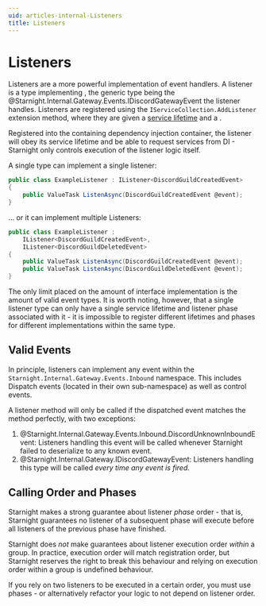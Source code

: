 ```yaml
---
uid: articles-internal-Listeners
title: Listeners
---
```


# Listeners

Listeners are a more powerful implementation of event handlers. A listener is a type implementing <xref href="Starnight.Internal.Gateway.Listeners.IListener`1">, the generic type being the @Starnight.Internal.Gateway.Events.IDiscordGatewayEvent the listener handles. Listeners are registered using the `IServiceCollection.AddListener` extension method, where they are given a [service lifetime](https://learn.microsoft.com/en-us/dotnet/api/microsoft.extensions.dependencyinjection.servicelifetime) and a <xref href="Starnight.Internal.Gateway.Listeners.ListenerPhase?text=phase">.

Registered into the containing dependency injection container, the listener will obey its service lifetime and be able to request services from DI - Starnight only controls execution of the listener logic itself.

A single type can implement a single listener:

~~~cs
public class ExampleListener : IListener<DiscordGuildCreatedEvent>
{
    public ValueTask ListenAsync(DiscordGuildCreatedEvent @event);
}
~~~

... or it can implement multiple Listeners:

~~~cs
public class ExampleListener :
    IListener<DiscordGuildCreatedEvent>,
    IListener<DiscordGuildDeletedEvent>
{
    public ValueTask ListenAsync(DiscordGuildCreatedEvent @event);
    public ValueTask ListenAsync(DiscordGuildDeletedEvent @event);
}
~~~

The only limit placed on the amount of interface implementation is the amount of valid event types. It is worth noting, however, that a single listener type can only have a single service lifetime and listener phase associated with it - it is impossible to register different lifetimes and phases for different implementations within the same type.

## Valid Events

In principle, listeners can implement any event within the `Starnight.Internal.Gateway.Events.Inbound` namespace. This includes Dispatch events (located in their own sub-namespace) as well as control events.

A listener method will only be called if the dispatched event matches the method perfectly, with two exceptions:

1. @Starnight.Internal.Gateway.Events.Inbound.DiscordUnknownInboundEvent: Listeners handling this event will be called whenever Starnight failed to deserialize to any known event.
2. @Starnight.Internal.Gateway.IDiscordGatewayEvent: Listeners handling this type will be called *every time any event is fired.*

## Calling Order and Phases

Starnight makes a strong guarantee about listener *phase* order - that is, Starnight guarantees no listener of a subsequent phase will execute before all listeners of the previous phase have finished.

Starnight does *not* make guarantees about listener execution order *within* a group. In practice, execution order will match registration order, but Starnight reserves the right to break this behaviour and relying on execution order within a group is undefined behaviour.

If you rely on two listeners to be executed in a certain order, you must use phases - or alternatively refactor your logic to not depend on listener order.
